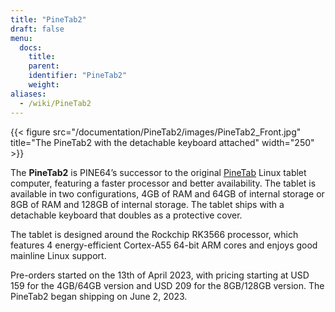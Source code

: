 ```yaml
---
title: "PineTab2"
draft: false
menu:
  docs:
    title:
    parent:
    identifier: "PineTab2"
    weight:
aliases:
  - /wiki/PineTab2
---
```


{{< figure src="/documentation/PineTab2/images/PineTab2_Front.jpg" title="The PineTab2 with the detachable keyboard attached" width="250" >}}

The **PineTab2** is PINE64’s successor to the original [PineTab](/documentation/PineTab) Linux tablet computer, featuring a faster processor and better availability. The tablet is available in two configurations, 4GB of RAM and 64GB of internal storage or 8GB of RAM and 128GB of internal storage. The tablet ships with a detachable keyboard that doubles as a protective cover.

The tablet is designed around the Rockchip RK3566 processor, which features 4 energy-efficient Cortex-A55 64-bit ARM cores and enjoys good mainline Linux support.

Pre-orders started on the 13th of April 2023, with pricing starting at USD 159 for the 4GB/64GB version and USD 209 for the 8GB/128GB version. The PineTab2 began shipping on June 2, 2023.
